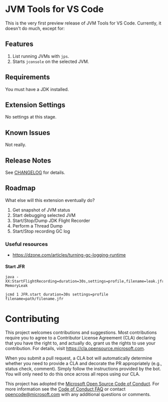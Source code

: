 # JVM Tools for VS Code

This is the very first preview release of JVM Tools for VS Code. Currently, it doesn't do much, except for:

## Features

1. List running JVMs with `jps`.
1. Starts `jconsole` on the selected JVM.

## Requirements

You must have a JDK installed.

## Extension Settings

No settings at this stage.

## Known Issues

Not really.

## Release Notes

See [CHANGELOG](./CHANGELOG.md) for details.

## Roadmap

What else will this extension eventually do?

1. Get snapshot of JVM status
1. Start debugging selected JVM
1. Start/Stop/Dump JDK Flight Recorder
1. Perform a Thread Dump
1. Start/Stop recording GC log

### Useful resources

- https://dzone.com/articles/turning-gc-logging-runtime

#### Start JFR

    java -XX:StartFlightRecording=duration=30s,settings=profile,filename=leak.jfr MemoryLeak

    jcmd 1 JFR.start duration=30s settings=profile filename=path/filename.jfr




# Contributing

This project welcomes contributions and suggestions.  Most contributions require you to agree to a
Contributor License Agreement (CLA) declaring that you have the right to, and actually do, grant us
the rights to use your contribution. For details, visit https://cla.opensource.microsoft.com.

When you submit a pull request, a CLA bot will automatically determine whether you need to provide
a CLA and decorate the PR appropriately (e.g., status check, comment). Simply follow the instructions
provided by the bot. You will only need to do this once across all repos using our CLA.

This project has adopted the [Microsoft Open Source Code of Conduct](https://opensource.microsoft.com/codeofconduct/).
For more information see the [Code of Conduct FAQ](https://opensource.microsoft.com/codeofconduct/faq/) or
contact [opencode@microsoft.com](mailto:opencode@microsoft.com) with any additional questions or comments.
